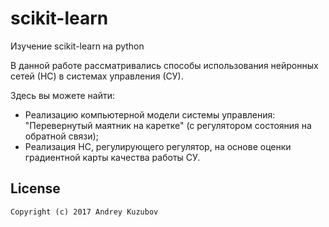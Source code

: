 # scikit-learn
Изучение scikit-learn на python

В данной работе рассматривались способы использования нейронных сетей (НС) в системах управления (СУ). 

Здесь вы можете найти: 
  * Реализацию компьютерной модели системы управления: "Перевернутый маятник на каретке" (с регулятором состояния на обратной связи);
  * Реализация НС, регулирующего регулятор, на основе оценки градиентной карты качества работы СУ.


## License
```
Copyright (c) 2017 Andrey Kuzubov
```
  
